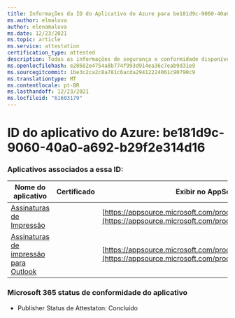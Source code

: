 ```yaml
---
title: Informações da ID do Aplicativo do Azure para be181d9c-9060-40a0-a692-b29f2e314d16
ms.author: elmalova
author: elenamalova
ms.date: 12/23/2021
ms.topic: article
ms.service: attestation
certification_type: attested
description: Todas as informações de segurança e conformidade disponíveis para be181d9c-9060-40a0-a692-b29f2e314d16.
ms.openlocfilehash: e28682e4754a8b774f993d914ea36c7eab9d31e9
ms.sourcegitcommit: 1be3c2ca2c8a781c6acda29412224061c90790c9
ms.translationtype: MT
ms.contentlocale: pt-BR
ms.lasthandoff: 12/23/2021
ms.locfileid: "61603179"
---
```

# <a name="azure-app-id-be181d9c-9060-40a0-a692-b29f2e314d16"></a>ID do aplicativo do Azure: be181d9c-9060-40a0-a692-b29f2e314d16


### <a name="apps-associated-with-this-id"></a>Aplicativos associados a essa ID:
| **Nome do aplicativo** | **Certificado** | **Exibir no AppSource** |
|--------------|---------------|-----------------------|
| [Assinaturas de Impressão](https://docs.microsoft.com/microsoft-365-app-certification/forward/WA200003216) |  | [https://appsource.microsoft.com/product/office/WA200003216](https://appsource.microsoft.com/product/office/WA200003216) |
| [Assinaturas de impressão para Outlook](https://docs.microsoft.com/microsoft-365-app-certification/forward/WA200003199) |  | [https://appsource.microsoft.com/product/office/WA200003199](https://appsource.microsoft.com/product/office/WA200003199) |

### <a name="microsoft-365-app-compliance-status"></a>Microsoft 365 status de conformidade do aplicativo
- Publisher Status de Attestaton: Concluído
